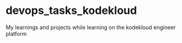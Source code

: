 # devops_tasks_kodekloud
My learnings and projects while learning on the kodekloud engineer platform
